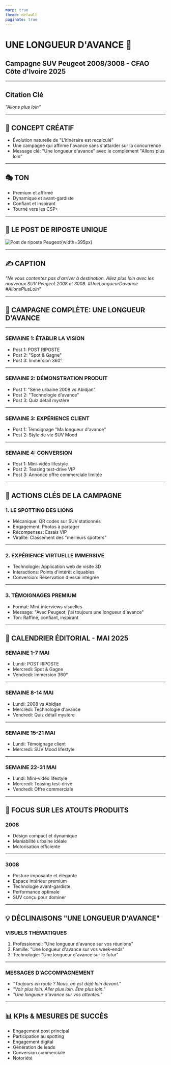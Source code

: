 ```yaml
---
marp: true
theme: default
paginate: true
---
```


# UNE LONGUEUR D'AVANCE 🚗
## Campagne SUV Peugeot 2008/3008 - CFAO Côte d'Ivoire 2025

---

## Citation Clé
*"Allons plus loin"*

---

## 🎯 CONCEPT CRÉATIF
- Évolution naturelle de "L'itinéraire est recalculé" 
- Une campagne qui affirme l'avance sans s'attarder sur la concurrence
- Message clé: "Une longueur d'avance" avec le complément "Allons plus loin"

---

## 🎭 TON
- Premium et affirmé
- Dynamique et avant-gardiste
- Confiant et inspirant
- Tourné vers les CSP+

---

## 📱 LE POST DE RIPOSTE UNIQUE
![Post de riposte Peugeot](https://raw.githubusercontent.com/jhouedanou/peugeot/refs/heads/main/clapback.png){width=395px}

---

## ✍️ CAPTION
*"Ne vous contentez pas d'arriver à destination. Allez plus loin avec les nouveaux SUV Peugeot 2008 et 3008. #UneLongueurDavance #AllonsPlusLoin"*

---

## 📅 CAMPAGNE COMPLÈTE: UNE LONGUEUR D'AVANCE

---

### SEMAINE 1: ÉTABLIR LA VISION
- Post 1: POST RIPOSTE
- Post 2: "Spot & Gagne"
- Post 3: Immersion 360°

---

### SEMAINE 2: DÉMONSTRATION PRODUIT
- Post 1: "Série urbaine 2008 vs Abidjan"
- Post 2: "Technologie d'avance"
- Post 3: Quiz détail mystère

---

### SEMAINE 3: EXPÉRIENCE CLIENT
- Post 1: Témoignage "Ma longueur d'avance"
- Post 2: Style de vie SUV Mood

---

### SEMAINE 4: CONVERSION
- Post 1: Mini-vidéo lifestyle
- Post 2: Teasing test-drive VIP
- Post 3: Annonce offre commerciale limitée

---

## 🎯 ACTIONS CLÉS DE LA CAMPAGNE

### 1. LE SPOTTING DES LIONS
- Mécanique: QR codes sur SUV stationnés
- Engagement: Photos à partager
- Récompenses: Essais VIP
- Viralité: Classement des "meilleurs spotters"

---

### 2. EXPÉRIENCE VIRTUELLE IMMERSIVE
- Technologie: Application web de visite 3D
- Interactions: Points d'intérêt cliquables
- Conversion: Réservation d'essai intégrée

---

### 3. TÉMOIGNAGES PREMIUM
- Format: Mini-interviews visuelles
- Message: "Avec Peugeot, j'ai toujours une longueur d'avance"
- Ton: Raffiné, confiant, inspirant

---

## 📅 CALENDRIER ÉDITORIAL - MAI 2025

### SEMAINE 1-7 MAI
- Lundi: POST RIPOSTE
- Mercredi: Spot & Gagne
- Vendredi: Immersion 360°

---

### SEMAINE 8-14 MAI
- Lundi: 2008 vs Abidjan
- Mercredi: Technologie d'avance
- Vendredi: Quiz détail mystère

---

### SEMAINE 15-21 MAI
- Lundi: Témoignage client
- Mercredi: SUV Mood lifestyle

---

### SEMAINE 22-31 MAI
- Lundi: Mini-vidéo lifestyle
- Mercredi: Teasing test-drive
- Vendredi: Offre commerciale

---

## 🚗 FOCUS SUR LES ATOUTS PRODUITS

### 2008
- Design compact et dynamique
- Maniabilité urbaine idéale
- Motorisation efficiente

---

### 3008
- Posture imposante et élégante
- Espace intérieur premium
- Technologie avant-gardiste
- Performance optimale
- SUV conçu pour dominer

---

## 💡 DÉCLINAISONS "UNE LONGUEUR D'AVANCE"

### VISUELS THÉMATIQUES
1. Professionnel: "Une longueur d'avance sur vos réunions"
2. Famille: "Une longueur d'avance sur vos week-ends"
3. Technologie: "Une longueur d'avance sur le futur"

---

### MESSAGES D'ACCOMPAGNEMENT
- *"Toujours en route ? Nous, on est déjà loin devant."*
- *"Voir plus loin. Aller plus loin. Être plus loin."*
- *"Une longueur d'avance sur vos attentes."*

---

## 📊 KPIs & MESURES DE SUCCÈS
- Engagement post principal
- Participation au spotting
- Engagement digital
- Génération de leads
- Conversion commerciale
- Notoriété
